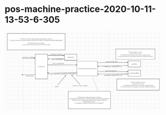 # pos-machine-practice-2020-10-11-13-53-6-305
![alt text](https://github.com/ernestcky/pos-machine-practice-2020-10-11-13-53-6-305/blob/master/23.PNG?raw=true)

